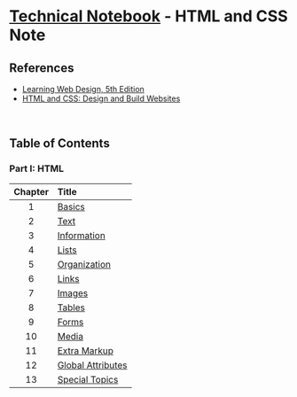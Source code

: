 # [Technical Notebook](../README.md) - HTML and CSS Note
## References
- [Learning Web Design, 5th Edition](https://learning.oreilly.com/library/view/learning-web-design/9781491960196/)
- [HTML and CSS: Design and Build Websites](https://www.wiley.com/en-gb/HTML+and+CSS%3A+Design+and+Build+Websites-p-9781118008188)

<br>

## Table of Contents
### Part I: HTML
| Chapter | Title |
| :-: | :- |
| 1 | [Basics](notes/Part-I/Chapter-1.md)
| 2 | [Text](notes/Part-I/Chapter-2.md)
| 3 | [Information](notes/Part-I/Chapter-3.md)
| 4 | [Lists](notes/Part-I/Chapter-4.md)
| 5 | [Organization](notes/Part-I/Chapter-5.md)
| 6 | [Links](notes/Part-I/Chapter-6.md)
| 7 | [Images](notes/Part-I/Chapter-7.md)
| 8 | [Tables](notes/Part-I/Chapter-8.md)
| 9 | [Forms](notes/Part-I/Chapter-9.md)
| 10 | [Media](notes/Part-I/Chapter-10.md)
| 11 | [Extra Markup](notes/Part-I/Chapter-11.md)
| 12 | [Global Attributes](notes/Part-I/Chapter-12.md)
| 13 | [Special Topics](notes/Part-I/Chapter-13.md)

<!-- ### Part II: CSS
| Chapter | Title |
| :-: | :- |
| 1 | Basics |
| 2 | Text |
| 3 | Colors |
| 4 | Box |
| 5 | Layout |
| 6 | Flexbox and Grid |
| 7 | Responsive Web Design |
| 8 | Animation | -->

<br>
